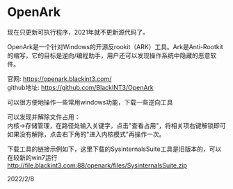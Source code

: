 # OpenArk

现在只更新可执行程序，2021年就不更新源代码了。  

OpenArk是一个针对Windows的开源反rookit（ARK）工具。Ark是Anti-Rootkit的缩写，它的目标是逆向/编程助手，用户还可以发现操作系统中隐藏的恶意软件。  

官网: https://openark.blackint3.com/  
github地址: https://github.com/BlackINT3/OpenArk  

可以很方便地操作一些常用windows功能，下载一些逆向工具  

可以发现并解除文件占用：  
内核->存储管理，在路径处输入关键字，点击"查看占用"，将相关项右键解锁即可  
如果没有解除，点击右下角的"进入内核模式"再操作一次。  

下载工具的链接示例如下，这里下载的SysinternalsSuite工具是旧版本的，可以在较新的win7运行  
http://file.blackint3.com:88/openark/files/SysinternalsSuite.zip  


2022/2/8  
